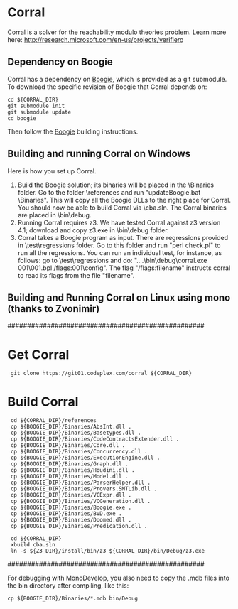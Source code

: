 # Corral

Corral is a solver for the reachability modulo theories problem. Learn more here: http://research.microsoft.com/en-us/projects/verifierq

## Dependency on Boogie
Corral has a dependency on [Boogie](https://github.com/boogie-org/boogie), which is provided as a git submodule. To download the specific revision of Boogie that Corral depends on:

```
cd ${CORRAL_DIR}
git submodule init
git submodule update
cd boogie
```

Then follow the [Boogie](https://github.com/boogie-org/boogie#building) building instructions.

## Building and running Corral on Windows

Here is how you set up Corral. 

1. Build the Boogie solution; its binaries will be placed in the <Boogie>\Binaries folder. Go to the folder <Corral>\references and run "updateBoogie.bat <Boogie>\Binaries". This will copy all the Boogie DLLs to the right place for Corral. You should now be able to build Corral via <Corral>\cba.sln. The Corral binaries are placed in <Corral>\bin\debug. 
2. Running Corral requires z3. We have tested Corral against z3 version 4.1; download and copy z3.exe in <Corral>\bin\debug folder. 
3. Corral takes a Boogie program as input. There are regressions provided in <Corral>\test\regressions folder. Go to this folder and run "perl check.pl" to run all the regressions. You can run an individual test, for instance, as follows: go to <Corral>\test\regressions and do: "..\..\bin\debug\corral.exe 001\001.bpl /flags:001\config". The flag "/flags:filename" instructs corral to read its flags from the file "filename".

## Building and Running Corral on Linux using mono (thanks to Zvonimir)
 ##################################################

 # Get Corral

```
 git clone https://git01.codeplex.com/corral ${CORRAL_DIR}
```

 # Build Corral

```
 cd ${CORRAL_DIR}/references
 cp ${BOOGIE_DIR}/Binaries/AbsInt.dll .
 cp ${BOOGIE_DIR}/Binaries/Basetypes.dll .
 cp ${BOOGIE_DIR}/Binaries/CodeContractsExtender.dll .
 cp ${BOOGIE_DIR}/Binaries/Core.dll .
 cp ${BOOGIE_DIR}/Binaries/Concurrency.dll .
 cp ${BOOGIE_DIR}/Binaries/ExecutionEngine.dll .
 cp ${BOOGIE_DIR}/Binaries/Graph.dll .
 cp ${BOOGIE_DIR}/Binaries/Houdini.dll .
 cp ${BOOGIE_DIR}/Binaries/Model.dll .
 cp ${BOOGIE_DIR}/Binaries/ParserHelper.dll .
 cp ${BOOGIE_DIR}/Binaries/Provers.SMTLib.dll .
 cp ${BOOGIE_DIR}/Binaries/VCExpr.dll .
 cp ${BOOGIE_DIR}/Binaries/VCGeneration.dll .
 cp ${BOOGIE_DIR}/Binaries/Boogie.exe .
 cp ${BOOGIE_DIR}/Binaries/BVD.exe .
 cp ${BOOGIE_DIR}/Binaries/Doomed.dll .
 cp ${BOOGIE_DIR}/Binaries/Predication.dll .

 cd ${CORRAL_DIR} 
 xbuild cba.sln 
 ln -s ${Z3_DIR}/install/bin/z3 ${CORRAL_DIR}/bin/Debug/z3.exe
``` 
 ##################################################

 For debugging with MonoDevelop, you also need to copy the .mdb files into the bin directory after compiling, like this:
```
cp ${BOOGIE_DIR}/Binaries/*.mdb bin/Debug
```
